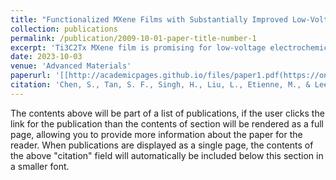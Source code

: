 ```yaml
---
title: "Functionalized MXene Films with Substantially Improved Low-Voltage Actuation"
collection: publications
permalink: /publication/2009-10-01-paper-title-number-1
excerpt: 'Ti3C2Tx MXene film is promising for low-voltage electrochemical actuators (ECAs) due to its excellent electrical conductivity, volumetric capacitance, and mechanical properties. However, its in-plane actuation is limited to little intralayer strain of MXene sheets under polarization. Here it is demonstrated that a simple tetrabutylammonium (TBA) functionalization of MXene improves the in-plane actuation strain by 337% and also enhances the mechanical property and stability in air and the electrolyte. Various in situ characterizations reveal that the improved actuation is ascribed to the co-insertion/desertion of TBA and Li ions into/from MXene interlayer galleries and inter-edge gaps that causes a large in-plane sliding of MXene sheets under negative/positive polarizations. The assembled bending actuator has a high strength and modulus and generates a peak-to-peak strain difference of 0.771% and a blocking force up to 51.5 times its own weight under 1 V. The designed soft robotic tweezer can grasp an object under 1 V and hold it firmly under 0 V. The novel sheet sliding mechanism resembling the filament sliding theory in skeletal muscles may inspire the design of high-performance actuators with other nanomaterials.'
date: 2023-10-03
venue: 'Advanced Materials'
paperurl: '[[http://academicpages.github.io/files/paper1.pdf(https://onlinelibrary.wiley.com/doi/10.1002/adma.202307045)](https://onlinelibrary.wiley.com/doi/10.1002/adma.202307045)'
citation: 'Chen, S., Tan, S. F., Singh, H., Liu, L., Etienne, M., & Lee, P. S. (2024). Functionalized MXene Films with Substantially Improved Low‐Voltage Actuation. Advanced Materials, 36(9), 2307045.'
---
```


The contents above will be part of a list of publications, if the user clicks the link for the publication than the contents of section will be rendered as a full page, allowing you to provide more information about the paper for the reader. When publications are displayed as a single page, the contents of the above "citation" field will automatically be included below this section in a smaller font.
